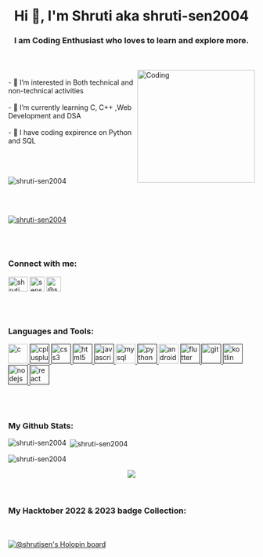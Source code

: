 <h1 align="center">Hi 👋, I'm Shruti aka shruti-sen2004</h1>
<h3 align="center">I am Coding Enthusiast who loves to learn and explore more.</h3>
<br>
<br>          

<img align="right" alt="Coding" width="240" height="230" src="https://github.com/shruti-sen2004/shruti-sen2004/assets/115914670/2ee5aa22-a9fa-4254-af34-38bf3ac61695">
<br>- 👀 I’m interested in Both technical and non-technical activities</br>
<br>- 🌱 I’m currently learning C, C++ ,Web Development and DSA</br>
<br>- 💞️ I have coding expirence on Python and SQL</br>
<br>
<br>

<br>
<p align="left"> <img src="https://komarev.com/ghpvc/?username=shruti-sen2004&label=Profile%20views&color=0e75b6&style=flat" alt="shruti-sen2004" /> </p>
<br>
<br>

<p align="left"> <a href="https://github.com/ryo-ma/github-profile-trophy"><img src="https://github-profile-trophy.vercel.app/?username=shruti-sen2004" alt="shruti-sen2004" /></a> </p>
<br>
<br>
         
<h3 align="left">Connect with me:</h3>
<p align="left">
<a href="https://www.linkedin.com/in/shruti-sen-6b6924253/" target="blank"><img align="center" src="https://cdn.jsdelivr.net/gh/devicons/devicon/icons/linkedin/linkedin-original.svg" alt="shruti sen" height="30" width="40" /></a>
<a href="https://codesandbox.io/u/senshruti2020" target="blank"><img align="center" src="https://raw.githubusercontent.com/rahuldkjain/github-profile-readme-generator/master/src/images/icons/Social/codesandbox.svg" alt="senshruti2020" height="30" width="30" /></a>
<a href="https://www.hackerrank.com/senshruti2020?hr_r=1" target="blank"><img align="center" src="https://raw.githubusercontent.com/rahuldkjain/github-profile-readme-generator/master/src/images/icons/Social/hackerrank.svg" alt="@senshruti2020" height="30" width="30" /></a>
</p>
<br>
<br>
      
<h3 align="left">Languages and Tools:</h3>
<p align="left"> <a href="https://www.cprogramming.com/" target="_blank" rel="noreferrer"> 
<img src="https://github.com/shruti-sen2004/shruti-sen2004/assets/115914670/da5c1e17-a143-484c-8a49-d547a5539bcb" alt="c" width="40" height="40"/> </a> 
<a href="" target="_blank" rel="noreferrer"> <img src="https://cdn.jsdelivr.net/gh/devicons/devicon/icons/cplusplus/cplusplus-original.svg" alt="cplusplus" width="40" height="40"/> </a> 
<a href="" target="_blank" rel="noreferrer"> <img src="https://cdn.jsdelivr.net/gh/devicons/devicon/icons/css3/css3-original.svg" alt="css3" width="40" height="40"/> </a> <a href="https://www.w3.org/html/" target="_blank" rel="noreferrer"> 
<a href="" target="_blank" rel="noreferrer"><img src="https://cdn.jsdelivr.net/gh/devicons/devicon/icons/html5/html5-original.svg" alt="html5" width="40" height="40"/> </a> 
<a href="" alt="javascrtarget="_blank" rel="noreferrer"> <img src="https://cdn.jsdelivr.net/gh/devicons/devicon/icons/javascript/javascript-original.svg" alt="javascript" width="40" height="40"/> </a> <a href="https://www.mysql.com/" target="_blank" rel="noreferrer"> 
<img src="https://cdn.jsdelivr.net/gh/devicons/devicon/icons/mysql/mysql-original-wordmark.svg" alt="mysql" width="40" height="40"/> </a> 
<a href="" target="_blank" rel="noreferrer"> <img src="https://cdn.jsdelivr.net/gh/devicons/devicon/icons/python/python-original.svg" alt="python" width="40" height="40"/> </a> 
<img src="https://cdn.jsdelivr.net/gh/devicons/devicon/icons/androidstudio/androidstudio-original.svg" alt="android" width="40" height="40"/> </a> 
<a href="" target="_blank" rel="noreferrer"> <img src="https://cdn.jsdelivr.net/gh/devicons/devicon/icons/flutter/flutter-original.svg" alt="flutter" width="40" height="40"/> </a> <a href="" target="_blank" rel="noreferrer"> 
<img src="https://www.vectorlogo.zone/logos/git-scm/git-scm-icon.svg" alt="git" width="40" height="40"/> </a> 
<a href="" target="_blank" rel="noreferrer"> <img src="https://www.vectorlogo.zone/logos/kotlinlang/kotlinlang-icon.svg" alt="kotlin" width="40" height="40"/> </a>
<a href="" target="_blank" rel="noreferrer"> <img src="https://cdn.jsdelivr.net/gh/devicons/devicon/icons/nodejs/nodejs-original.svg" alt="nodejs" width="40" height="40"/> </a> <a href="" target="_blank" rel="noreferrer"> 
<img src="https://cdn.jsdelivr.net/gh/devicons/devicon/icons/react/react-original.svg" alt="react" width="40" height="40"/> </a> </p></p>
<br>
<br>

<h3 align="left">My Github Stats:</h3>
<p><img align="left" src="https://github-readme-stats.vercel.app/api/top-langs?username=shruti-sen2004&show_icons=true&locale=en&layout=compact" alt="shruti-sen2004" /></p>

<p>&nbsp;<img align="center" src="https://github-readme-stats.vercel.app/api?username=shruti-sen2004&show_icons=true&locale=en" alt="shruti-sen2004" /></p>

<p><img align="center" src="https://github-readme-streak-stats.herokuapp.com/?user=shruti-sen2004&" alt="shruti-sen2004" /></p>
<div align="center">
  <img src="https://github-readme-activity-graph.vercel.app/graph?username=shruti-sen2004&theme=synthwave-84&true&hide_border=true" />
</div>
<br>
<br>

### My Hacktober 2022 & 2023 badge Collection:
<br></br>
[![@shrutisen's Holopin board](https://holopin.me/shrutisen)](https://holopin.io/@shrutisen)


<!---
shruti-sen2004/shruti-sen2004 is a ✨ special ✨ repository because its `README.md` (this file) appears on your GitHub profile.
You can click the Preview link to take a look at your changes.
--->
